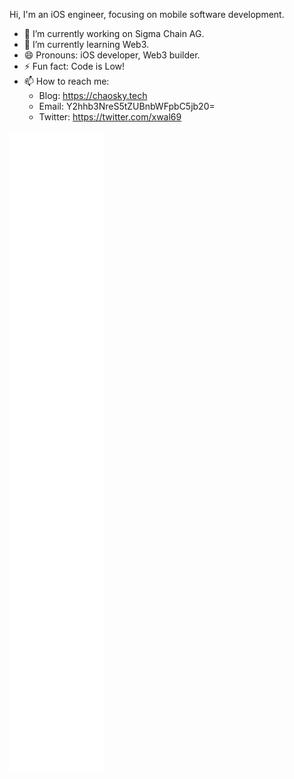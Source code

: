 Hi, I'm an iOS engineer, focusing on mobile software development.
- 🔭 I’m currently working on Sigma Chain AG.
- 🌱 I’m currently learning Web3.
- 😄 Pronouns: iOS developer, Web3 builder.
- ⚡ Fun fact: Code is Low!
- 📫 How to reach me:
  - Blog: https://chaosky.tech 
  - Email: Y2hhb3NreS5tZUBnbWFpbC5jb20=
  - Twitter: https://twitter.com/xwal69

![Metrics](/github-metrics.svg)

<!--
**xwal/xwal** is a ✨ _special_ ✨ repository because its `README.md` (this file) appears on your GitHub profile.

Here are some ideas to get you started:

- 🔭 I’m currently working on ...
- 🌱 I’m currently learning ...
- 👯 I’m looking to collaborate on ...
- 🤔 I’m looking for help with ...
- 💬 Ask me about ...
- 📫 How to reach me: ...
- 😄 Pronouns: ...
- ⚡ Fun fact: ...
-->

